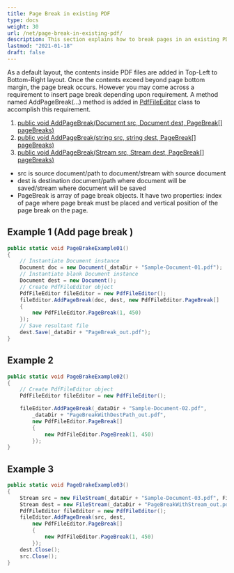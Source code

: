 ```yaml
---
title: Page Break in existing PDF
type: docs
weight: 30
url: /net/page-break-in-existing-pdf/
description: This section explains how to break pages in an existing PDF using PdfFileEditor class.
lastmod: "2021-01-18"
draft: false
---
```


As a default layout, the contents inside PDF files are added in Top-Left to Bottom-Right layout. Once the contents exceed beyond page bottom margin, the page break occurs. However you may come across a requirement to insert page break depending upon requirement. A method named AddPageBreak(...) method is added in [PdfFileEditor](https://apireference.aspose.com/pdf/net/aspose.pdf.facades/pdffileeditor) class to accomplish this requirement.

1. [public void AddPageBreak(Document src, Document dest, PageBreak[] pageBreaks)](https://apireference.aspose.com/pdf/net/aspose.pdf.facades.pdffileeditor/addpagebreak/methods/1)
1. [public void AddPageBreak(string src, string dest, PageBreak[] pageBreaks)](https://apireference.aspose.com/pdf/net/aspose.pdf.facades.pdffileeditor/addpagebreak/methods/2)
1. [public void AddPageBreak(Stream src, Stream dest, PageBreak[] pageBreaks)](https://apireference.aspose.com/pdf/net/aspose.pdf.facades.pdffileeditor/addpagebreak/methods/3)

- src is source document/path to document/stream with source document
- dest is destination document/path where document will be saved/stream where document will be saved
- PageBreak is array of page break objects. It have two properties: index of page where page break must be placed and vertical position of the page break on the page.

## Example 1 (Add page break )

```csharp
public static void PageBrakeExample01()
{
    // Instantiate Document instance
    Document doc = new Document(_dataDir + "Sample-Document-01.pdf");
    // Instantiate blank Document instance
    Document dest = new Document();
    // Create PdfFileEditor object
    PdfFileEditor fileEditor = new PdfFileEditor();
    fileEditor.AddPageBreak(doc, dest, new PdfFileEditor.PageBreak[]
    {
        new PdfFileEditor.PageBreak(1, 450)
    });
    // Save resultant file
    dest.Save(_dataDir + "PageBreak_out.pdf");
}
```

## Example 2

```csharp
public static void PageBrakeExample02()
{
    // Create PdfFileEditor object
    PdfFileEditor fileEditor = new PdfFileEditor();

    fileEditor.AddPageBreak(_dataDir + "Sample-Document-02.pdf",
        _dataDir + "PageBreakWithDestPath_out.pdf",
        new PdfFileEditor.PageBreak[]
        {
            new PdfFileEditor.PageBreak(1, 450)
        });
}
```

## Example 3

```csharp
public static void PageBrakeExample03()
{
    Stream src = new FileStream(_dataDir + "Sample-Document-03.pdf", FileMode.Open, FileAccess.Read);
    Stream dest = new FileStream(_dataDir + "PageBreakWithStream_out.pdf", FileMode.Create, FileAccess.ReadWrite);
    PdfFileEditor fileEditor = new PdfFileEditor();
    fileEditor.AddPageBreak(src, dest,
        new PdfFileEditor.PageBreak[]
        {
            new PdfFileEditor.PageBreak(1, 450)
        });
    dest.Close();
    src.Close();
}
```
